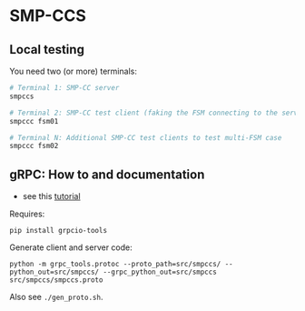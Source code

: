# SMP-CCS


## Local testing

You need two (or more) terminals:

```sh
# Terminal 1: SMP-CC server
smpccs

# Terminal 2: SMP-CC test client (faking the FSM connecting to the server)
smpccc fsm01

# Terminal N: Additional SMP-CC test clients to test multi-FSM case
smpccc fsm02
```

## gRPC: How to and documentation

* see this [tutorial](https://grpc.io/docs/tutorials/basic/python/)

Requires:

```
pip install grpcio-tools
```

Generate client and server code:

```
python -m grpc_tools.protoc --proto_path=src/smpccs/ --python_out=src/smpccs/ --grpc_python_out=src/smpccs src/smpccs/smpccs.proto            
```

Also see `./gen_proto.sh`.
